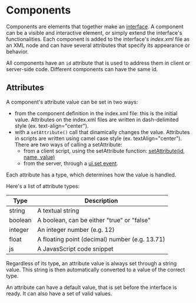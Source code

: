 # Components

Components are elements that together make an [interface](interfaces.html).
A component can be a visible and interactive element, or simply extend the interface's functionalities.
Each component is added to the interface's _index.xml_ file as an XML node and can have several attributes that specify its appearance or behavior.

All components have an `id` attribute that is used to address them in client or server-side code. Different components can have the same id.

## Attributes

A component's attribute value can be set in two ways:

* from the component definition in the index.xml file: this is the initial value. Attributes on the index.xml files are written in dash-delimited style (ex. text-align="center").
* with a `setAttribute()` call that dinamically changes the value. Attributes in scripts are written using camel case style (ex. textAlign="center"). 
	There are two ways of calling a setAttribute:
	* from a client script, using the setAttribute function: [setAttribute(id, name, value)](client-scripting.html)
	* from the server, through a [ui.set event](server-programming.html).


Each attribute has a type, which determines how the value is handled.

Here's a list of attribute types:

Type|Description
---|---
string|A textual string
boolean|A boolean, can be either "true" or "false"
integer|An integer number (e.g. 12)
float|A floating point (decimal) number (e.g. 13.71)
js|A JavasScript code snippet

Regardless of its type, an attribute value is always set through a string value. This string is then automatically converted to a value of the correct type.

An attribute can have a default value, that is set before the interface is ready.
It can also have a set of valid values.